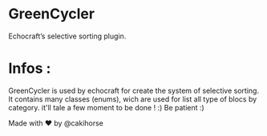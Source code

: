 # GreenCycler
Echocraft’s selective sorting plugin.

# Infos :
GreenCycler is used by echocraft for create the system of selective sorting. 
It contains many classes (enums), wich are used for list all type of blocs by category. 
it'll tale a few moment to be done ! :)
Be patient :)

Made with ❤️ by @cakihorse

